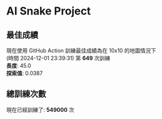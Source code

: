 
# AI Snake Project

## **最佳成績**

















































現在使用 GitHub Action 訓練最佳成績為在 10x10 的地圖情況下  
(時間 2024-12-01 23:39:31) 第 **649** 次訓練  
**長度**: 45.0  
**探索值**: 0.0387



































































































## 總訓練次數
現在已經訓練了: **549000** 次
